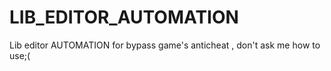 # LIB_EDITOR_AUTOMATION
Lib editor AUTOMATION for bypass game's anticheat , don't ask me how to use;(
